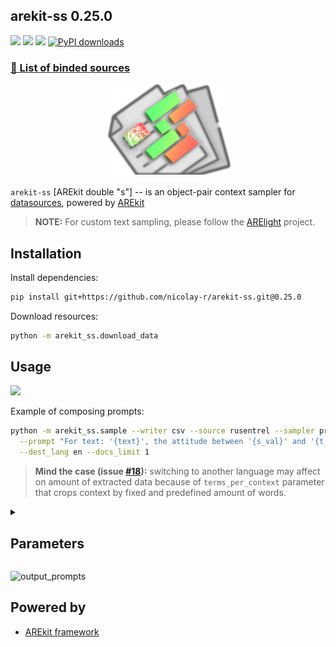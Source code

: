 ## arekit-ss 0.25.0

![](https://img.shields.io/badge/Python-3.9-brightgreen.svg)
![](https://img.shields.io/badge/AREkit-0.25.0-orange.svg)
[![](https://colab.research.google.com/assets/colab-badge.svg)](https://colab.research.google.com/github/nicolay-r/arekit-ss/blob/master/arekit_ss.ipynb)
[![PyPI downloads](https://img.shields.io/pypi/dm/arekit-ss.svg)](https://pypistats.org/packages/arekit-ss)


### [📜 List of binded sources](https://github.com/nicolay-r/AREkit/wiki/Binded-Sources)

<p align="center">
    <img src="logo.png"/>
</p>

`arekit-ss` [AREkit double "s"] -- is an object-pair context sampler 
for [datasources](https://github.com/nicolay-r/AREkit/wiki/Binded-Sources), 
powered by [AREkit](https://github.com/nicolay-r/AREkit)

> **NOTE:** For custom text sampling, please follow the [ARElight](https://github.com/nicolay-r/ARElight) project.

## Installation

Install dependencies:
```bash
pip install git+https://github.com/nicolay-r/arekit-ss.git@0.25.0
```

Download resources:
```bash
python -m arekit_ss.download_data
```

## Usage
[![](https://colab.research.google.com/assets/colab-badge.svg)](https://colab.research.google.com/github/nicolay-r/arekit-ss/blob/master/arekit_ss.ipynb)

Example of composing prompts:
```bash
python -m arekit_ss.sample --writer csv --source rusentrel --sampler prompt \
  --prompt "For text: '{text}', the attitude between '{s_val}' and '{t_val}' is: '{label_val}'" \
  --dest_lang en --docs_limit 1
```

> **Mind the case (issue [#18](https://github.com/nicolay-r/arekit-ss/issues/18)):**
> switching to another language may affect on amount of extracted data because of `terms_per_context`
> parameter that crops context by fixed and predefined amount of words.

<details>
<summary>

## Parameters
</summary>

* `source` -- source name from the list of the [supported sources](https://github.com/nicolay-r/arekit-ss/blob/master/arekit_ss/sources/src_list.py).
    * `terms_per_context` -- amount of words (terms) in between SOURCE and TARGET objects.
    * `object-source-types` -- filter specific source object types
    * `object-target-types` -- filter specific target object types
    * `relation_types` -- list of types, in which items separated with `|` char; all by default
    * `splits` -- Manual selection of the data-types related splits that should be chosen for the sampling process; 
      types should be separated by ':' sign; for example: 'train:test'
* `sampler` -- List of the supported samplers:
    * `nn` -- CNN/LSTM architecture related, including frames annotation from [RuSentiFrames](https://github.com/nicolay-r/RuSentiFrames).
        * `no-vectorize` -- flag is applicable only for `nn`, and denotes no need to generate embeddings for features
    * `bert` -- BERT-based, single-input sequence.
    * `prompt` -- prompt-based sampler for LLM systems [[prompt engeneering guide]](https://github.com/dair-ai/Prompt-Engineering-Guide)
        * `prompt` -- text of the prompt which includes the following parameters:
          * `{text}` is an original text of the sample
          * `{s_val}` and `{t_val}` values of the source and target of the pairs respectively
          * `{label_val}` value of the label
* `writer` -- the output format of samples:
    * `csv` -- for [AREnets](https://github.com/nicolay-r/AREnets) framework;
    * `jsonl` -- for [OpenNRE](https://github.com/thunlp/OpenNRE) framework.
    * `sqlite` -- SQLite-3.0 database.
* `mask_entities` -- mask entity mode.
* Text translation parameters:
    * `src_lang` -- original language of the text.
    * `dest_lang` -- target language of the text.
* `output_dir` -- target directory for samples storing
* Limiting the amount of documents from source:
    * `docs_limit` -- amount of documents to be considered for sampling from the whole source.
    * `doc_ids` -- list of the document IDs.
</details>

![output_prompts](https://github.com/nicolay-r/arekit-ss/assets/14871187/d1499f24-b2df-410b-98cc-8d4018de8c65)

## Powered by

* [AREkit framework](https://github.com/nicolay-r/AREkit)
